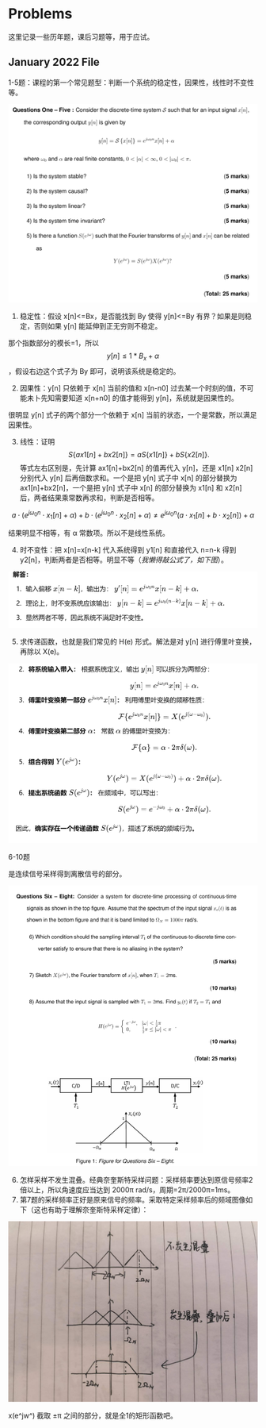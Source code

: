 # Problems

这里记录一些历年题，课后习题等，用于应试。

## January 2022 File

1-5题：课程的第一个常见题型：判断一个系统的稳定性，因果性，线性时不变性等。

![image-20241211063225564](https://raw.githubusercontent.com/Jingqing3948/FigureBed/main/mdImages/202412110632768.png)

1) 稳定性：假设 x[n]<=Bx，是否能找到 By 使得 y[n]<=By 有界？如果是则稳定，否则如果 y[n] 能延伸到正无穷则不稳定。

那个指数部分的模长=1，所以 $$y[n]\le1*B_x+\alpha$$，假设右边这个式子为 By 即可，说明该系统是稳定的。

2. 因果性：y[n] 只依赖于 x[n] 当前的值和 x[n-n0] 过去某一个时刻的值，不可能未卜先知需要知道 x[n+n0] 的值才能得到 y[n]，系统就是因果性的。

很明显 y[n] 式子的两个部分一个依赖于 x[n] 当前的状态，一个是常数，所以满足因果性。

3. 线性：证明 $$S\{ax1[n]+bx2[n]\}=aS\{x1[n]\}+bS\{x2[n]\}.$$ 等式左右区别是，先计算 ax1[n]+bx2[n] 的值再代入 y[n]，还是 x1[n] x2[n] 分别代入 y[n] 后再倍数求和。一个是把 y[n] 式子中 x[n] 的部分替换为 ax1[n]+bx2[n]，一个是把 y[n] 式子中 x[n] 的部分替换为 x1[n] 和 x2[n] 后，两者结果乘常数再求和，判断是否相等。

$$
a\cdot(e^{j\omega_0 n}\cdot x_1[n]+\alpha)+b\cdot(e^{j\omega_0 n}\cdot x_2[n]+\alpha)\ne e^{j\omega_0 n}(a\cdot x_1[n]+b\cdot x_2[n])+\alpha
$$

结果明显不相等，有 α 常数项。所以不是线性系统。

4. 时不变性：把 x[n]=x[n-k] 代入系统得到 y1[n] 和直接代入 n=n-k 得到 y2[n]，判断两者是否相等。明显不等（*我懒得敲公式了，如下图*）。

<img src="https://raw.githubusercontent.com/Jingqing3948/FigureBed/main/mdImages/202412110644858.png" alt="gpt解答" style="zoom:67%;" /> 

5. 求传递函数，也就是我们常见的 H(e) 形式。解法是对 y[n] 进行傅里叶变换，再除以 X(e)。

<img src="https://raw.githubusercontent.com/Jingqing3948/FigureBed/main/mdImages/202412110709522.png" alt="gpt解答" style="zoom:67%;" />

6-10题

是连续信号采样得到离散信号的部分。

![image-20241211072047573](https://raw.githubusercontent.com/Jingqing3948/FigureBed/main/mdImages/202412110720709.png)

6. 怎样采样不发生混叠。经典奈奎斯特采样问题：采样频率要达到原信号频率2倍以上，所以角速度应当达到 2000π rad/s，周期=2π/2000π=1ms。
7. 第7题的采样频率正好是原来信号的频率。采取特定采样频率后的频域图像如下（这也有助于理解奈奎斯特采样定律）：

![image-20241211082316812](https://raw.githubusercontent.com/Jingqing3948/FigureBed/main/mdImages/202412110823925.png)

x(e^jw^) 截取 ±π 之间的部分，就是全1的矩形函数吧。

